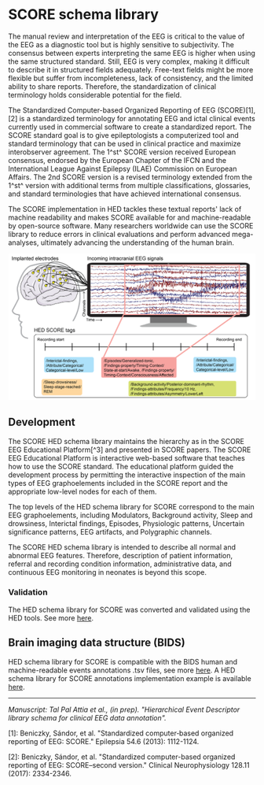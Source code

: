 # SCORE schema library

The manual review and interpretation of the EEG is critical to the value of the EEG as a diagnostic tool but is highly sensitive to subjectivity. The consensus between experts interpreting the same EEG is higher when using the same structured standard. Still, EEG is very complex, making it difficult to describe it in structured fields adequately. Free-text fields might be more flexible but suffer from incompleteness, lack of consistency, and the limited ability to share reports. Therefore, the standardization of clinical terminology holds considerable potential for the field. 

The Standardized Computer-based Organized Reporting of EEG (SCORE)[1],[2] is a standardized terminology for annotating EEG and ictal clinical events currently used in commercial software to create a standardized report. The SCORE standard goal is to give epileptologists a computerized tool and standard terminology that can be used in clinical practice and maximize interobserver agreement. The 1^st^ SCORE version received European consensus, endorsed by the European Chapter of the IFCN and the International League Against Epilepsy (ILAE) Commission on European Affairs. The 2nd SCORE version is a revised terminology extended from the 1^st^ version with additional terms from multiple classifications, glossaries, and standard terminologies that have achieved international consensus.

The SCORE implementation in HED tackles these textual reports' lack of machine readability and makes SCORE available for and machine-readable by open-source software. Many researchers worldwide can use the SCORE library to reduce errors in clinical evaluations and perform advanced mega-analyses, ultimately advancing the understanding of the human brain.

![SFN poster](_static/SFNposter_TPA.png)

## Development

The SCORE HED schema library maintains the hierarchy as in the SCORE EEG Educational Platform[^3] and presented in SCORE papers. The SCORE EEG Educational Platform is interactive web-based software that teaches how to use the SCORE standard. The educational platform guided the development process by permitting the interactive inspection of the main types of EEG graphoelements included in the SCORE report and the appropriate low-level nodes for each of them.

The top levels of the HED schema library for SCORE correspond to the main EEG graphoelements, including Modulators, Background activity, Sleep and drowsiness, Interictal findings, Episodes, Physiologic patterns, Uncertain significance patterns, EEG artifacts, and Polygraphic channels.

The SCORE HED schema library is intended to describe all normal and abnormal EEG features. Therefore, description of patient information, referral and recording condition information, administrative data, and continuous EEG monitoring in neonates is beyond this scope.

### Validation
The HED schema library for SCORE was converted and validated using the HED tools. See more [here](https://hedtools.ucsd.edu/hed).

## Brain imaging data structure (BIDS)
HED schema library for SCORE is compatible with the BIDS human and machine-readable events annotations .tsv files, see more [here](https://bids-specification.readthedocs.io/en/stable/99-appendices/03-hed.html#appendix-iii-hierarchical-event-descriptors).
A HED schema library for SCORE annotations implementation example is available [here](https://github.com/tpatpa/bids-examples/tree/master/xeeg_hed_score).

---
*Manuscript: Tal Pal Attia et al., (in prep). "Hierarchical Event Descriptor library schema for clinical EEG data annotation".*

[1]: Beniczky, Sándor, et al. "Standardized computer‐based organized reporting of EEG: SCORE." Epilepsia 54.6 (2013): 1112-1124.

[2]: Beniczky, Sándor, et al. "Standardized computer-based organized reporting of EEG: SCORE–second version." Clinical Neurophysiology 128.11 (2017): 2334-2346.

[3]: https://www.holbergeeg.com/educational-platform